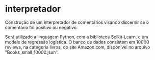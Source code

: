 # interpretador
Construção de um interpretador de comentários visando discernir se o comentário foi positivo ou negativo.

Será utilizado a linguagem Python, com a biblioteca Scikit-Learn, e um modelo de regressão logística. O banco de dados consistem em 10000 reviews, na categoria livros, do site Amazon.com, disponível no arquivo "Books_small_10000.json".
